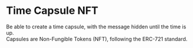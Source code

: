 # Time Capsule NFT

Be able to create a time capsule, with the message hidden until the time is up.  
Capsules are Non-Fungible Tokens (NFT), following the ERC-721 standard.  
